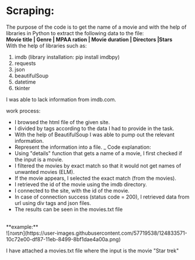 # Scraping:
The purpose of the code is to get the name of a movie and with the help of libraries in Python to extract the following data to the file: </br>
**Movie title | Genre | MPAA ration | Movie duration | Directors |Stars** </br>
With the help of libraries such as:
1) imdb (library installation: pip install imdbpy)
2) requests
3) json
4) beautifulSoup
5) datetime
6) tkinter



I was able to lack information from imdb.com.

work process:
* I browsed the html file of the given site.
* I divided by tags according to the data I had to provide in the task.
* With the help of BeautifulSoup I was able to pump out the relevant information.
* Represent the information into a file.
_
Code explanation:
* Using "details" function that gets a name of a movie, I first checked if the input is a movie.
* I filtered the movies by exact match so that it would not get names of unwanted movies (ELM).
* If the movie appears, I selected the exact match (from the movies).
* I retrieved the id of the movie using the imdb directory. 
* I connected to the site, with the id of the movie.
* In case of connection success (status code = 200), I retrieved data from url using div tags and json files.
* The results can be seen in the movies.txt file

</br>
**example:** 
</br>
![תמונה](https://user-images.githubusercontent.com/57719538/124833571-10c72e00-df87-11eb-8499-8bf1dae4a00a.png)

I have attached a movies.txt file where the input is the movie "Star trek"
